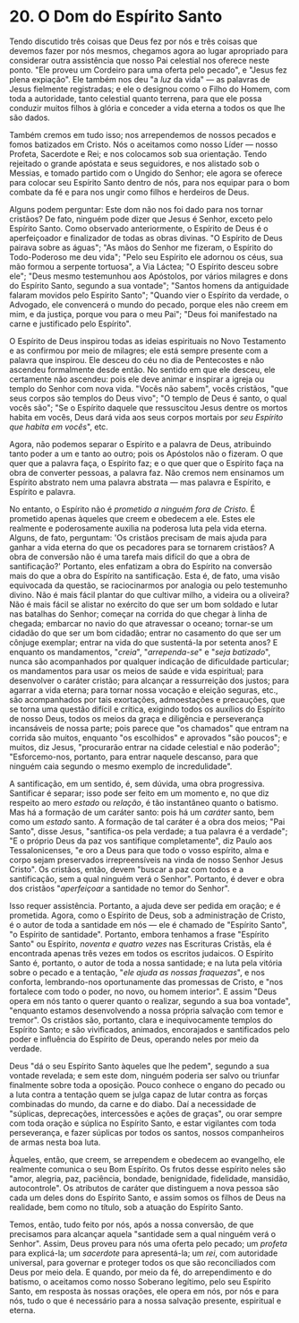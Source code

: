 # 20. O Dom do Espírito Santo

Tendo discutido três coisas que Deus fez por nós e três coisas que devemos fazer por nós mesmos, chegamos agora ao lugar apropriado para considerar outra assistência que nosso Pai celestial nos oferece neste ponto. "Ele proveu um Cordeiro para uma oferta pelo pecado", e "Jesus fez plena expiação". Ele também nos deu "a *luz* da vida" — as palavras de Jesus fielmente registradas; e ele o designou como o Filho do Homem, com toda a autoridade, tanto celestial quanto terrena, para que ele possa conduzir muitos filhos à glória e conceder a vida eterna a todos os que lhe são dados.

Também cremos em tudo isso; nos arrependemos de nossos pecados e fomos batizados em Cristo. Nós o aceitamos como nosso Líder — nosso Profeta, Sacerdote e Rei; e nos colocamos sob sua orientação. Tendo rejeitado o grande apóstata e seus seguidores, e nos alistado sob o Messias, e tomado partido com o Ungido do Senhor; ele agora se oferece para colocar seu Espírito Santo dentro de nós, para nos equipar para o bom combate da fé e para nos ungir como filhos e herdeiros de Deus.

Alguns podem perguntar: Este dom não nos foi dado para nos tornar cristãos? De fato, ninguém pode dizer que Jesus é Senhor, exceto pelo Espírito Santo. Como observado anteriormente, o Espírito de Deus é o aperfeiçoador e finalizador de todas as obras divinas. "O Espírito de Deus pairava sobre as águas"; "As mãos do Senhor me fizeram, o Espírito do Todo-Poderoso me deu vida"; "Pelo seu Espírito ele adornou os céus, sua mão formou a serpente tortuosa", a Via Láctea; "O Espírito desceu sobre ele"; "Deus mesmo testemunhou aos Apóstolos, por vários milagres e dons do Espírito Santo, segundo a sua vontade"; "Santos homens da antiguidade falaram movidos pelo Espírito Santo"; "Quando vier o Espírito da verdade, o Advogado, ele convencerá o mundo do pecado, porque eles não creem em mim, e da justiça, porque vou para o meu Pai"; "Deus foi manifestado na carne e justificado pelo Espírito".

O Espírito de Deus inspirou todas as ideias espirituais no Novo Testamento e as confirmou por meio de milagres; ele está sempre presente com a palavra que inspirou. Ele desceu do céu no dia de Pentecostes e não ascendeu formalmente desde então. No sentido em que ele desceu, ele certamente não ascendeu: pois ele deve animar e inspirar a igreja ou templo do Senhor com nova vida. "Vocês não sabem", vocês cristãos, "que seus corpos são templos do Deus vivo"; "O templo de Deus é santo, o qual vocês são"; "Se o Espírito daquele que ressuscitou Jesus dentre os mortos habita em vocês, Deus dará vida aos seus corpos mortais por *seu Espírito que habita em vocês*", etc.

Agora, não podemos separar o Espírito e a palavra de Deus, atribuindo tanto poder a um e tanto ao outro; pois os Apóstolos não o fizeram. O que quer que a palavra faça, o Espírito faz; e o que quer que o Espírito faça na obra de converter pessoas, a palavra faz. Não cremos nem ensinamos um Espírito abstrato nem uma palavra abstrata — mas palavra e Espírito, e Espírito e palavra.

No entanto, o Espírito não é *prometido a ninguém fora de Cristo.* É prometido apenas àqueles que creem e obedecem a ele. Estes ele realmente e poderosamente auxilia na poderosa luta pela vida eterna. Alguns, de fato, perguntam: 'Os cristãos precisam de mais ajuda para ganhar a vida eterna do que os pecadores para se tornarem cristãos? A obra de conversão não é uma tarefa mais difícil do que a obra de santificação?' Portanto, eles enfatizam a obra do Espírito na conversão mais do que a obra do Espírito na santificação. Esta é, de fato, uma visão equivocada da questão, se raciocinarmos por analogia ou pelo testemunho divino. Não é mais fácil plantar do que cultivar milho, a videira ou a oliveira? Não é mais fácil se alistar no exército do que ser um bom soldado e lutar nas batalhas do Senhor; começar na corrida do que chegar à linha de chegada; embarcar no navio do que atravessar o oceano; tornar-se um cidadão do que ser um bom cidadão; entrar no casamento do que ser um cônjuge exemplar; entrar na vida do que sustentá-la por setenta anos? E enquanto os mandamentos, "*creia*", "*arrependa-se*" e "*seja batizado*", nunca são acompanhados por qualquer indicação de dificuldade particular; os mandamentos para usar os meios de saúde e vida espiritual; para desenvolver o caráter cristão; para alcançar a ressurreição dos justos; para agarrar a vida eterna; para tornar nossa vocação e eleição seguras, etc., são acompanhados por tais exortações, admoestações e precauções, que se torna uma questão difícil e crítica, exigindo todos os auxílios do Espírito de nosso Deus, todos os meios da graça e diligência e perseverança incansáveis de nossa parte; pois parece que "os chamados" que entram na corrida são muitos, enquanto "os escolhidos" e aprovados "são poucos"; e muitos, diz Jesus, "procurarão entrar na cidade celestial e não poderão"; "Esforcemo-nos, portanto, para entrar naquele descanso, para que ninguém caia segundo o mesmo exemplo de incredulidade".

A santificação, em um sentido, é, sem dúvida, uma obra progressiva. Santificar é separar; isso pode ser feito em um momento e, no que diz respeito ao mero *estado* ou *relação*, é tão instantâneo quanto o batismo. Mas há a formação de um caráter santo: pois há um *caráter* santo, bem como um *estado* santo. A formação de tal caráter é a obra dos meios; "Pai Santo", disse Jesus, "santifica-os pela verdade; a tua palavra é a verdade"; "E o próprio Deus da paz vos santifique completamente", diz Paulo aos Tessalonicenses, "e oro a Deus para que todo o vosso espírito, alma e corpo sejam preservados irrepreensíveis na vinda de nosso Senhor Jesus Cristo". Os cristãos, então, devem "buscar a paz com todos e a santificação, sem a qual ninguém verá o Senhor". Portanto, é dever e obra dos cristãos "*aperfeiçoar* a santidade no temor do Senhor".

Isso requer assistência. Portanto, a ajuda deve ser pedida em oração; e é prometida. Agora, como o Espírito de Deus, sob a administração de Cristo, é o autor de toda a santidade em nós — ele é chamado de "Espírito Santo", "o Espírito de santidade". Portanto, embora tenhamos a frase "Espírito Santo" ou Espírito, *noventa e quatro vezes* nas Escrituras Cristãs, ela é encontrada apenas três vezes em todos os escritos judaicos. O Espírito Santo é, portanto, o autor de toda a nossa santidade; e na luta pela vitória sobre o pecado e a tentação, "*ele ajuda as nossas fraquezas*", e nos conforta, lembrando-nos oportunamente das promessas de Cristo, e "nos fortalece com todo o poder, no novo, ou homem interior". E assim "Deus opera em nós tanto o querer quanto o realizar, segundo a sua boa vontade", "enquanto estamos desenvolvendo a nossa própria salvação com temor e tremor". Os cristãos são, portanto, clara e inequivocamente templos do Espírito Santo; e são vivificados, animados, encorajados e santificados pelo poder e influência do Espírito de Deus, operando neles por meio da verdade.

Deus "dá o seu Espírito Santo àqueles que lhe pedem", segundo a sua vontade revelada; e sem este dom, ninguém poderia ser salvo ou triunfar finalmente sobre toda a oposição. Pouco conhece o engano do pecado ou a luta contra a tentação quem se julga capaz de lutar contra as forças combinadas do mundo, da carne e do diabo. Daí a necessidade de "súplicas, deprecações, intercessões e ações de graças", ou orar sempre com toda oração e súplica no Espírito Santo, e estar vigilantes com toda perseverança, e fazer súplicas por todos os santos, nossos companheiros de armas nesta boa luta.

Àqueles, então, que creem, se arrependem e obedecem ao evangelho, ele realmente comunica o seu Bom Espírito. Os frutos desse espírito neles são "amor, alegria, paz, paciência, bondade, benignidade, fidelidade, mansidão, autocontrole". Os atributos de caráter que distinguem a nova pessoa são cada um deles dons do Espírito Santo, e assim somos os filhos de Deus na realidade, bem como no título, sob a atuação do Espírito Santo.

Temos, então, tudo feito por nós, após a nossa conversão, de que precisamos para alcançar aquela "santidade sem a qual ninguém verá o Senhor". Assim, Deus proveu para nós uma oferta pelo pecado; um *profeta* para explicá-la; um *sacerdote* para apresentá-la; um *rei*, com autoridade universal, para governar e proteger todos os que são reconciliados com Deus por meio dela. E quando, por meio da fé, do arrependimento e do batismo, o aceitamos como nosso Soberano legítimo, pelo seu Espírito Santo, em resposta às nossas orações, ele opera em nós, por nós e para nós, tudo o que é necessário para a nossa salvação presente, espiritual e eterna.
